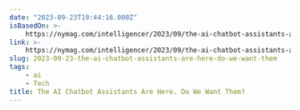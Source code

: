 ```yaml
---
date: "2023-09-23T19:44:16.000Z"
isBasedOn: >-
    https://nymag.com/intelligencer/2023/09/the-ai-chatbot-assistants-are-here-do-we-want-them.html
link: >-
    https://nymag.com/intelligencer/2023/09/the-ai-chatbot-assistants-are-here-do-we-want-them.html
slug: 2023-09-23-the-ai-chatbot-assistants-are-here-do-we-want-them
tags:
    - ai
    - Tech
title: The AI Chatbot Assistants Are Here. Do We Want Them?
---
```

